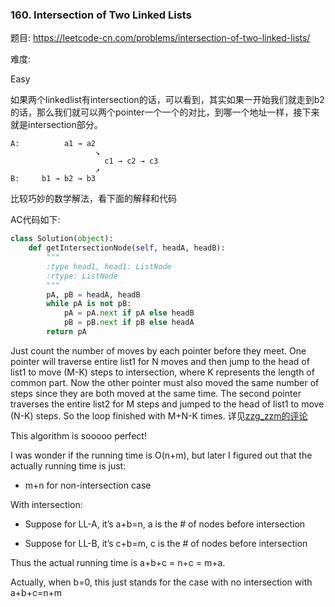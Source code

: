 ### 160. Intersection of Two Linked Lists

题目:
<https://leetcode-cn.com/problems/intersection-of-two-linked-lists/>


难度:

Easy


如果两个linkedlist有intersection的话，可以看到，其实如果一开始我们就走到b2的话，那么我们就可以两个pointer一个一个的对比，到哪一个地址一样，接下来就是intersection部分。



```
A:          a1 → a2
                   ↘
                     c1 → c2 → c3
                   ↗            
B:     b1 → b2 → b3
```
比较巧妙的数学解法，看下面的解释和代码



AC代码如下:

```python
class Solution(object):
    def getIntersectionNode(self, headA, headB):
        """
        :type head1, head1: ListNode
        :rtype: ListNode
        """
        pA, pB = headA, headB
        while pA is not pB:
            pA = pA.next if pA else headB
            pB = pB.next if pB else headA
        return pA
```
Just count the number of moves by each pointer before they meet. One pointer will traverse entire list1 for N moves and then jump to the head of list1 to move (M-K) steps to intersection, where K represents the length of common part. Now the other pointer must also moved the same number of steps since they are both moved at the same time. The second pointer traverses the entire list2 for M steps and jumped to the head of list1 to move (N-K) steps. So the loop finished with M+N-K times.
详见[zzg_zzm的评论](https://leetcode.com/problems/intersection-of-two-linked-lists/discuss/49799)

This algorithm is sooooo perfect!

I was wonder if the running time is O(n+m), but later I figured out that the actually running time is just:

- m+n for non-intersection case

With intersection:

- Suppose for LL-A, it’s a+b=n, a is the # of nodes before intersection

- Suppose for LL-B, it’s c+b=m, c is the # of nodes before intersection

Thus the actual running time is a+b+c = n+c = m+a.

Actually, when b=0, this just stands for the case with no intersection with a+b+c=n+m
